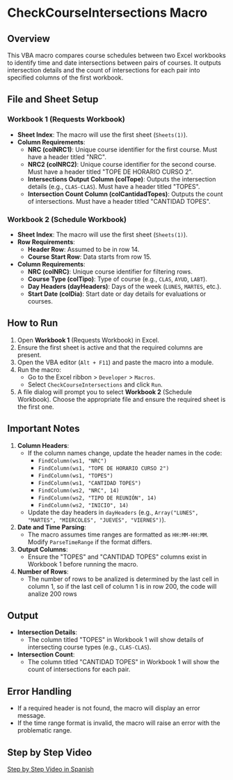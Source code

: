 
# CheckCourseIntersections Macro

## Overview
This VBA macro compares course schedules between two Excel workbooks to identify time and date intersections between pairs of courses. It outputs intersection details and the count of intersections for each pair into specified columns of the first workbook.

## File and Sheet Setup
### Workbook 1 (Requests Workbook)
- **Sheet Index**: The macro will use the first sheet (`Sheets(1)`).
- **Column Requirements**:
  - **NRC (colNRC1)**: Unique course identifier for the first course. Must have a header titled "NRC".
  - **NRC2 (colNRC2)**: Unique course identifier for the second course. Must have a header titled "TOPE DE HORARIO CURSO 2".
  - **Intersections Output Column (colTope)**: Outputs the intersection details (e.g., `CLAS-CLAS`). Must have a header titled "TOPES".
  - **Intersection Count Column (colCantidadTopes)**: Outputs the count of intersections. Must have a header titled "CANTIDAD TOPES".
  
### Workbook 2 (Schedule Workbook)
- **Sheet Index**: The macro will use the first sheet (`Sheets(1)`).
- **Row Requirements**:
  - **Header Row**: Assumed to be in row 14.
  - **Course Start Row**: Data starts from row 15.
- **Column Requirements**:
  - **NRC (colNRC)**: Unique course identifier for filtering rows.
  - **Course Type (colTipo)**: Type of course (e.g., `CLAS`, `AYUD`, `LABT`).
  - **Day Headers (dayHeaders)**: Days of the week (`LUNES`, `MARTES`, etc.).
  - **Start Date (colDia)**: Start date or day details for evaluations or courses.

## How to Run
1. Open **Workbook 1** (Requests Workbook) in Excel.
2. Ensure the first sheet is active and that the required columns are present.
3. Open the VBA editor (`Alt + F11`) and paste the macro into a module.
4. Run the macro:
   - Go to the Excel ribbon > `Developer` > `Macros`.
   - Select `CheckCourseIntersections` and click `Run`.
5. A file dialog will prompt you to select **Workbook 2** (Schedule Workbook). Choose the appropriate file and ensure the required sheet is the first one.

## Important Notes
1. **Column Headers**:
   - If the column names change, update the header names in the code:
     - `FindColumn(ws1, "NRC")`
     - `FindColumn(ws1, "TOPE DE HORARIO CURSO 2")`
     - `FindColumn(ws1, "TOPES")`
     - `FindColumn(ws1, "CANTIDAD TOPES")`
     - `FindColumn(ws2, "NRC", 14)`
     - `FindColumn(ws2, "TIPO DE REUNIÓN", 14)`
     - `FindColumn(ws2, "INICIO", 14)`
   - Update the day headers in `dayHeaders` (e.g., `Array("LUNES", "MARTES", "MIERCOLES", "JUEVES", "VIERNES")`).
2. **Date and Time Parsing**:
   - The macro assumes time ranges are formatted as `HH:MM-HH:MM`. Modify `ParseTimeRange` if the format differs.
3. **Output Columns**:
   - Ensure the "TOPES" and "CANTIDAD TOPES" columns exist in Workbook 1 before running the macro.
4. **Number of Rows**:
   - The number of rows to be analized is determined by the last cell in column 1, so if the last cell of column 1 is in row 200, the code will analize 200 rows

## Output
- **Intersection Details**:
  - The column titled "TOPES" in Workbook 1 will show details of intersecting course types (e.g., `CLAS-CLAS`).
- **Intersection Count**:
  - The column titled "CANTIDAD TOPES" in Workbook 1 will show the count of intersections for each pair.

## Error Handling
- If a required header is not found, the macro will display an error message.
- If the time range format is invalid, the macro will raise an error with the problematic range.

## Step by Step Video
[Step by Step Video in Spanish](https://youtu.be/FVZL9_V2nLw)
